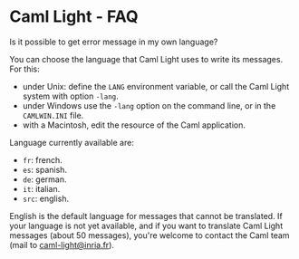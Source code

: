 
Caml Light - FAQ
================

Is it possible to get error message in my own language?

You can choose the language that Caml Light uses to write its messages.
For this:

-   under Unix: define the `LANG` environment variable, or call the Caml
    Light system with option `-lang`.
-   under Windows use the `-lang` option on the command line, or in the
    `CAMLWIN.INI` file.
-   with a Macintosh, edit the resource of the Caml application.

Language currently available are:

-   `fr`: french.
-   `es`: spanish.
-   `de`: german.
-   `it`: italian.
-   `src`: english.

English is the default language for messages that cannot be translated.
If your language is not yet available, and if you want to translate Caml
Light messages (about 50 messages), you're welcome to contact the Caml
team (mail to caml-light@inria.fr).
